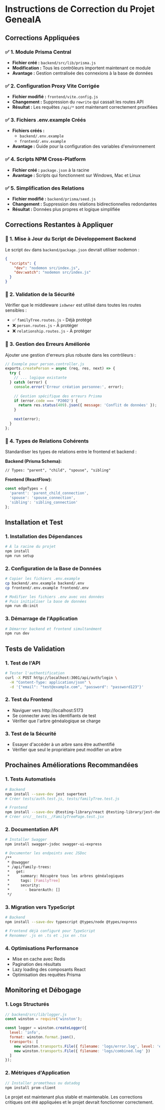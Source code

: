 # Instructions de Correction du Projet GeneaIA

## Corrections Appliquées

### ✅ 1. Module Prisma Central
- **Fichier créé :** `backend/src/lib/prisma.js`
- **Modification :** Tous les contrôleurs importent maintenant ce module
- **Avantage :** Gestion centralisée des connexions à la base de données

### ✅ 2. Configuration Proxy Vite Corrigée
- **Fichier modifié :** `frontend/vite.config.js`
- **Changement :** Suppression du `rewrite` qui cassait les routes API
- **Résultat :** Les requêtes `/api/*` sont maintenant correctement proxifiées

### ✅ 3. Fichiers .env.example Créés
- **Fichiers créés :**
  - `backend/.env.example`
  - `frontend/.env.example`
- **Avantage :** Guide pour la configuration des variables d'environnement

### ✅ 4. Scripts NPM Cross-Platform
- **Fichier créé :** `package.json` à la racine
- **Avantage :** Scripts qui fonctionnent sur Windows, Mac et Linux

### ✅ 5. Simplification des Relations
- **Fichier modifié :** `backend/prisma/seed.js`
- **Changement :** Suppression des relations bidirectionnelles redondantes
- **Résultat :** Données plus propres et logique simplifiée

## Corrections Restantes à Appliquer

### 🔄 1. Mise à Jour du Script de Développement Backend
Le script `dev` dans `backend/package.json` devrait utiliser nodemon :

```json
{
  "scripts": {
    "dev": "nodemon src/index.js",
    "dev:watch": "nodemon src/index.js"
  }
}
```

### 🔄 2. Validation de la Sécurité
Vérifier que le middleware `isOwner` est utilisé dans toutes les routes sensibles :

- ✅ `familyTree.routes.js` - Déjà protégé
- ❌ `person.routes.js` - À protéger
- ❌ `relationship.routes.js` - À protéger

### 🔄 3. Gestion des Erreurs Améliorée
Ajouter une gestion d'erreurs plus robuste dans les contrôleurs :

```javascript
// Exemple pour person.controller.js
exports.createPerson = async (req, res, next) => {
  try {
    // ... logique existante
  } catch (error) {
    console.error('Erreur création personne:', error);
    
    // Gestion spécifique des erreurs Prisma
    if (error.code === 'P2002') {
      return res.status(409).json({ message: 'Conflit de données' });
    }
    
    next(error);
  }
};
```

### 🔄 4. Types de Relations Cohérents
Standardiser les types de relations entre le frontend et backend :

**Backend (Prisma Schema):**
```prisma
// Types: "parent", "child", "spouse", "sibling"
```

**Frontend (ReactFlow):**
```javascript
const edgeTypes = {
  'parent': 'parent_child_connection',
  'spouse': 'spouse_connection',
  'sibling': 'sibling_connection'
};
```

## Installation et Test

### 1. Installation des Dépendances
```bash
# À la racine du projet
npm install
npm run setup
```

### 2. Configuration de la Base de Données
```bash
# Copier les fichiers .env.example
cp backend/.env.example backend/.env
cp frontend/.env.example frontend/.env

# Modifier les fichiers .env avec vos données
# Puis initialiser la base de données
npm run db:init
```

### 3. Démarrage de l'Application
```bash
# Démarrer backend et frontend simultanément
npm run dev
```

## Tests de Validation

### 1. Test de l'API
```bash
# Tester l'authentification
curl -X POST http://localhost:3001/api/auth/login \
  -H "Content-Type: application/json" \
  -d '{"email": "test@example.com", "password": "password123"}'
```

### 2. Test du Frontend
- Naviguer vers http://localhost:5173
- Se connecter avec les identifiants de test
- Vérifier que l'arbre généalogique se charge

### 3. Test de la Sécurité
- Essayer d'accéder à un arbre sans être authentifié
- Vérifier que seul le propriétaire peut modifier un arbre

## Prochaines Améliorations Recommandées

### 1. Tests Automatisés
```bash
# Backend
npm install --save-dev jest supertest
# Créer tests/auth.test.js, tests/familyTree.test.js

# Frontend  
npm install --save-dev @testing-library/react @testing-library/jest-dom
# Créer src/__tests__/FamilyTreePage.test.jsx
```

### 2. Documentation API
```bash
# Installer Swagger
npm install swagger-jsdoc swagger-ui-express

# Documenter les endpoints avec JSDoc
/**
 * @swagger
 * /api/family-trees:
 *   get:
 *     summary: Récupère tous les arbres généalogiques
 *     tags: [FamilyTree]
 *     security:
 *       - bearerAuth: []
 */
```

### 3. Migration vers TypeScript
```bash
# Backend
npm install --save-dev typescript @types/node @types/express

# Frontend déjà configuré pour TypeScript
# Renommer .js en .ts et .jsx en .tsx
```

### 4. Optimisations Performance
- Mise en cache avec Redis
- Pagination des résultats
- Lazy loading des composants React
- Optimisation des requêtes Prisma

## Monitoring et Débogage

### 1. Logs Structurés
```javascript
// backend/src/lib/logger.js
const winston = require('winston');

const logger = winston.createLogger({
  level: 'info',
  format: winston.format.json(),
  transports: [
    new winston.transports.File({ filename: 'logs/error.log', level: 'error' }),
    new winston.transports.File({ filename: 'logs/combined.log' })
  ]
});
```

### 2. Métriques d'Application
```javascript
// Installer prometheus ou datadog
npm install prom-client
```

Le projet est maintenant plus stable et maintenable. Les corrections critiques ont été appliquées et le projet devrait fonctionner correctement.
